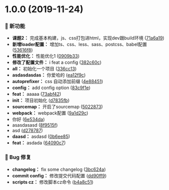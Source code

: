 # 1.0.0 (2019-11-24)

### 🌟 新功能

* **课题2：** 完成基本构建，js、css打包进html，实现dev跟build环境 ([71a6a19](https://github.com/luoxue-victor/learn_webpack/commit/71a6a19))
* **新增loader配置：** 增加ts、css、less、sass、postcss、babel配置 ([53616f8](https://github.com/luoxue-victor/learn_webpack/commit/53616f8))
* **性能优化：** 性能优化1 ([0909b33](https://github.com/luoxue-victor/learn_webpack/commit/0909b33))
* **修改了配置文件：** i feat a config ([382c60c](https://github.com/luoxue-victor/learn_webpack/commit/382c60c))
* **all：** 初始化一个项目 ([336cc13](https://github.com/luoxue-victor/learn_webpack/commit/336cc13))
* **asdasdasdas：** 你爱哈的 ([ea12f9c](https://github.com/luoxue-victor/learn_webpack/commit/ea12f9c))
* **autoprefixer：** css 自动添加前缀 ([4e88451](https://github.com/luoxue-victor/learn_webpack/commit/4e88451))
* **config：** add config  option ([83c9f1e](https://github.com/luoxue-victor/learn_webpack/commit/83c9f1e))
* **feat：** aaaaa ([73abf42](https://github.com/luoxue-victor/learn_webpack/commit/73abf42))
* **init：** 项目初始化 ([d7835fb](https://github.com/luoxue-victor/learn_webpack/commit/d7835fb))
* **sourcemap：** 开启了sourcemap ([5022873](https://github.com/luoxue-victor/learn_webpack/commit/5022873))
* **webpack：** webpack配置 ([9a1d29c](https://github.com/luoxue-victor/learn_webpack/commit/9a1d29c))
* 你好 ([6e534da](https://github.com/luoxue-victor/learn_webpack/commit/6e534da))
* asasdasasd ([8f9515f](https://github.com/luoxue-victor/learn_webpack/commit/8f9515f))
* asd ([d278787](https://github.com/luoxue-victor/learn_webpack/commit/d278787))
* **daasd：** asdasd ([0b6ee85](https://github.com/luoxue-victor/learn_webpack/commit/0b6ee85))
* **feat：** asdada ([64090c7](https://github.com/luoxue-victor/learn_webpack/commit/64090c7))


### 🐛 Bug 修复

* **changelog：** fix some changelog ([3bc624a](https://github.com/luoxue-victor/learn_webpack/commit/3bc624a))
* **commit config：** 修改提交代码配置 ([dd90ff9](https://github.com/luoxue-victor/learn_webpack/commit/dd90ff9))
* **scripts cz：** 修改脚本cz命令 ([b4a8c51](https://github.com/luoxue-victor/learn_webpack/commit/b4a8c51))



